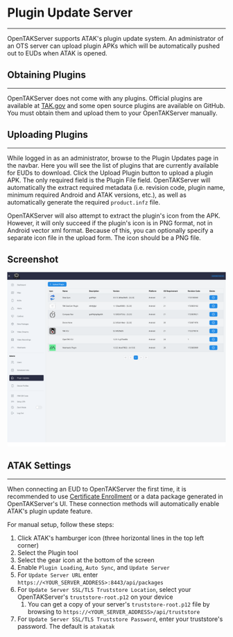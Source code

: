 # Plugin Update Server

***

OpenTAKServer supports ATAK's plugin update system. An administrator of an OTS server can upload plugin APKs which will
be automatically pushed out to EUDs when ATAK is opened.

## Obtaining Plugins

***

OpenTAKServer does not come with any plugins. Official plugins are available at [TAK.gov](https://tak.gov) and some
open source plugins are available on GitHub. You must obtain them and upload them to your OpenTAKServer manually.

## Uploading Plugins

***

While logged in as an administrator, browse to the Plugin Updates page in the navbar. Here you will see the list of
plugins that are currently available for EUDs to download. Click the Upload Plugin button to upload a plugin APK. The
only required field is the Plugin File field. OpenTAKServer will automatically the extract required metadata 
(i.e. revision code, plugin name, minimum required Android and ATAK versions, etc.), as well as automatically generate
the required `product.infz` file.

OpenTAKServer will also attempt to extract the plugin's icon from the APK. However, it will only succeed if the plugin's icon
is in PNG format, not in Android vector xml format. Because of this, you can optionally specify a separate icon file
in the upload form. The icon should be a PNG file.

## Screenshot

![!Plugin Updates Screenshot](images/plugin_updates.png)

## ATAK Settings

***

When connecting an EUD to OpenTAKServer the first time, it is recommended to use [Certificate Enrollment](certificate_enrollment.md)
or a data package generated in OpenTAKServer's UI. These connection methods will automatically enable ATAK's plugin
update feature.

For manual setup, follow these steps:

1. Click ATAK's hamburger icon (three horizontal lines in the top left corner)
2. Select the Plugin tool
3. Select the gear icon at the bottom of the screen
4. Enable `Plugin Loading`, `Auto Sync`, and `Update Server`
5. For `Update Server URL` enter `https://<YOUR_SERVER_ADDRESS>:8443/api/packages`
6. For `Update Server SSL/TLS Truststore Location`, select your OpenTAKServer's `truststore-root.p12` on your device
    1. You can get a copy of your server's `truststore-root.p12` file by browsing to `https://<YOUR_SERVER_ADDRESS>/api/truststore`
7. For `Update Server SSL/TLS Truststore Password`, enter your truststore's password. The default is `atakatak`